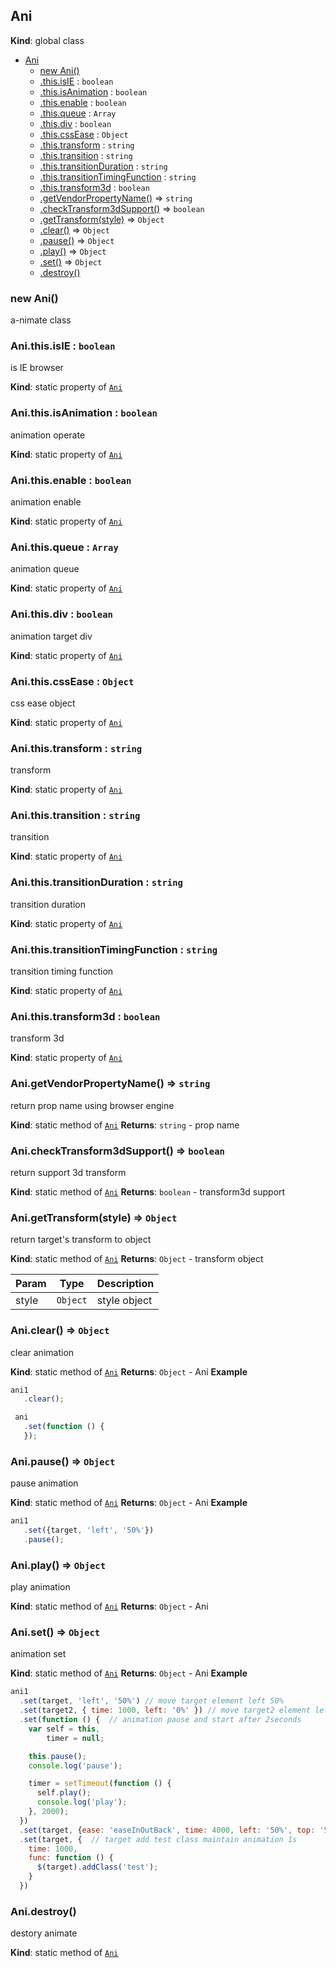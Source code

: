 <a name="Ani"></a>

## Ani
**Kind**: global class

* [Ani](#Ani)
    * [new Ani()](#new_Ani_new)
    * [.this.isIE](#Ani.this.isIE) : <code>boolean</code>
    * [.this.isAnimation](#Ani.this.isAnimation) : <code>boolean</code>
    * [.this.enable](#Ani.this.enable) : <code>boolean</code>
    * [.this.queue](#Ani.this.queue) : <code>Array</code>
    * [.this.div](#Ani.this.div) : <code>boolean</code>
    * [.this.cssEase](#Ani.this.cssEase) : <code>Object</code>
    * [.this.transform](#Ani.this.transform) : <code>string</code>
    * [.this.transition](#Ani.this.transition) : <code>string</code>
    * [.this.transitionDuration](#Ani.this.transitionDuration) : <code>string</code>
    * [.this.transitionTimingFunction](#Ani.this.transitionTimingFunction) : <code>string</code>
    * [.this.transform3d](#Ani.this.transform3d) : <code>boolean</code>
    * [.getVendorPropertyName()](#Ani.getVendorPropertyName) ⇒ <code>string</code>
    * [.checkTransform3dSupport()](#Ani.checkTransform3dSupport) ⇒ <code>boolean</code>
    * [.getTransform(style)](#Ani.getTransform) ⇒ <code>Object</code>
    * [.clear()](#Ani.clear) ⇒ <code>Object</code>
    * [.pause()](#Ani.pause) ⇒ <code>Object</code>
    * [.play()](#Ani.play) ⇒ <code>Object</code>
    * [.set()](#Ani.set) ⇒ <code>Object</code>
    * [.destroy()](#Ani.destroy)

<a name="new_Ani_new"></a>

### new Ani()
a-nimate class

<a name="Ani.this.isIE"></a>

### Ani.this.isIE : <code>boolean</code>
is IE browser

**Kind**: static property of [<code>Ani</code>](#Ani)
<a name="Ani.this.isAnimation"></a>

### Ani.this.isAnimation : <code>boolean</code>
animation operate

**Kind**: static property of [<code>Ani</code>](#Ani)
<a name="Ani.this.enable"></a>

### Ani.this.enable : <code>boolean</code>
animation enable

**Kind**: static property of [<code>Ani</code>](#Ani)
<a name="Ani.this.queue"></a>

### Ani.this.queue : <code>Array</code>
animation queue

**Kind**: static property of [<code>Ani</code>](#Ani)
<a name="Ani.this.div"></a>

### Ani.this.div : <code>boolean</code>
animation target div

**Kind**: static property of [<code>Ani</code>](#Ani)
<a name="Ani.this.cssEase"></a>

### Ani.this.cssEase : <code>Object</code>
css ease object

**Kind**: static property of [<code>Ani</code>](#Ani)
<a name="Ani.this.transform"></a>

### Ani.this.transform : <code>string</code>
transform

**Kind**: static property of [<code>Ani</code>](#Ani)
<a name="Ani.this.transition"></a>

### Ani.this.transition : <code>string</code>
transition

**Kind**: static property of [<code>Ani</code>](#Ani)
<a name="Ani.this.transitionDuration"></a>

### Ani.this.transitionDuration : <code>string</code>
transition duration

**Kind**: static property of [<code>Ani</code>](#Ani)
<a name="Ani.this.transitionTimingFunction"></a>

### Ani.this.transitionTimingFunction : <code>string</code>
transition timing function

**Kind**: static property of [<code>Ani</code>](#Ani)
<a name="Ani.this.transform3d"></a>

### Ani.this.transform3d : <code>boolean</code>
transform 3d

**Kind**: static property of [<code>Ani</code>](#Ani)
<a name="Ani.getVendorPropertyName"></a>

### Ani.getVendorPropertyName() ⇒ <code>string</code>
return prop name using browser engine

**Kind**: static method of [<code>Ani</code>](#Ani)
**Returns**: <code>string</code> - prop name
<a name="Ani.checkTransform3dSupport"></a>

### Ani.checkTransform3dSupport() ⇒ <code>boolean</code>
return support 3d transform

**Kind**: static method of [<code>Ani</code>](#Ani)
**Returns**: <code>boolean</code> - transform3d support
<a name="Ani.getTransform"></a>

### Ani.getTransform(style) ⇒ <code>Object</code>
return target's transform to object

**Kind**: static method of [<code>Ani</code>](#Ani)
**Returns**: <code>Object</code> - transform object

| Param | Type | Description |
| --- | --- | --- |
| style | <code>Object</code> | style object |

<a name="Ani.clear"></a>

### Ani.clear() ⇒ <code>Object</code>
clear animation

**Kind**: static method of [<code>Ani</code>](#Ani)
**Returns**: <code>Object</code> - Ani
**Example**
```js
ani1
   .clear();

 ani
   .set(function () {
   });
```
<a name="Ani.pause"></a>

### Ani.pause() ⇒ <code>Object</code>
pause animation

**Kind**: static method of [<code>Ani</code>](#Ani)
**Returns**: <code>Object</code> - Ani
**Example**
```js
ani1
   .set({target, 'left', '50%'})
   .pause();
```
<a name="Ani.play"></a>

### Ani.play() ⇒ <code>Object</code>
play animation

**Kind**: static method of [<code>Ani</code>](#Ani)
**Returns**: <code>Object</code> - Ani
<a name="Ani.set"></a>

### Ani.set() ⇒ <code>Object</code>
animation set

**Kind**: static method of [<code>Ani</code>](#Ani)
**Returns**: <code>Object</code> - Ani
**Example**
```js
ani1
  .set(target, 'left', '50%') // move target element left 50%
  .set(target2, { time: 1000, left: '0%' }) // move target2 element left 0%
  .set(function () {  // animation pause and start after 2seconds
    var self = this,
        timer = null;

    this.pause();
    console.log('pause');

    timer = setTimeout(function () {
      self.play();
      console.log('play');
    }, 2000);
  })
  .set(target, {ease: 'easeInOutBack', time: 4000, left: '50%', top: '50%'})  // target element set ease and left 50%, top 50% during 4s
  .set(target, {  // target add test class maintain animation 1s
    time: 1000,
    func: function () {
      $(target).addClass('test');
    }
  })
```
<a name="Ani.destroy"></a>

### Ani.destroy()
destory animate

**Kind**: static method of [<code>Ani</code>](#Ani)